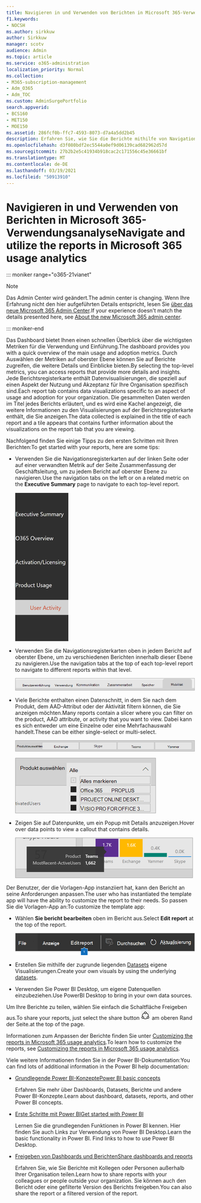 ```yaml
---
title: Navigieren in und Verwenden von Berichten in Microsoft 365-Verwendungsanalyse
f1.keywords:
- NOCSH
ms.author: sirkkuw
author: Sirkkuw
manager: scotv
audience: Admin
ms.topic: article
ms.service: o365-administration
localization_priority: Normal
ms.collection:
- M365-subscription-management
- Adm_O365
- Adm_TOC
ms.custom: AdminSurgePortfolio
search.appverid:
- BCS160
- MET150
- MOE150
ms.assetid: 286fcf0b-ffc7-4593-8073-d7a4a5dd2b45
description: Erfahren Sie, wie Sie die Berichte mithilfe von Navigationsregisterkarten und -filtern anzeigen.
ms.openlocfilehash: d3f080bdf2ec5544a0ef9d06139cad682962d57d
ms.sourcegitcommit: 27b2b2e5c41934b918cac2c171556c45e36661bf
ms.translationtype: MT
ms.contentlocale: de-DE
ms.lasthandoff: 03/19/2021
ms.locfileid: "50913910"
---
```

# <a name="navigate-and-utilize-the-reports-in-microsoft-365-usage-analytics"></a><span data-ttu-id="42b79-103">Navigieren in und Verwenden von Berichten in Microsoft 365-Verwendungsanalyse</span><span class="sxs-lookup"><span data-stu-id="42b79-103">Navigate and utilize the reports in Microsoft 365 usage analytics</span></span>

::: moniker range="o365-21vianet"

> [!NOTE]
> <span data-ttu-id="42b79-104">Das Admin Center wird geändert.</span><span class="sxs-lookup"><span data-stu-id="42b79-104">The admin center is changing.</span></span> <span data-ttu-id="42b79-105">Wenn Ihre Erfahrung nicht den hier aufgeführten Details entspricht, lesen Sie [über das neue Microsoft 365 Admin Center](../microsoft-365-admin-center-preview.md?preserve-view=true&view=o365-21vianet).</span><span class="sxs-lookup"><span data-stu-id="42b79-105">If your experience doesn't match the details presented here, see [About the new Microsoft 365 admin center](../microsoft-365-admin-center-preview.md?preserve-view=true&view=o365-21vianet).</span></span>

::: moniker-end

<span data-ttu-id="42b79-106">Das Dashboard bietet Ihnen einen schnellen Überblick über die wichtigsten Metriken für die Verwendung und Einführung.</span><span class="sxs-lookup"><span data-stu-id="42b79-106">The dashboard provides you with a quick overview of the main usage and adoption metrics.</span></span> <span data-ttu-id="42b79-107">Durch Auswählen der Metriken auf oberster Ebene können Sie auf Berichte zugreifen, die weitere Details und Einblicke bieten.</span><span class="sxs-lookup"><span data-stu-id="42b79-107">By selecting the top-level metrics, you can access reports that provide more details and insights.</span></span> <span data-ttu-id="42b79-108">Jede Berichtsregisterkarte enthält Datenvisualisierungen, die speziell auf einen Aspekt der Nutzung und Akzeptanz für Ihre Organisation spezifisch sind.</span><span class="sxs-lookup"><span data-stu-id="42b79-108">Each report tab contains data visualizations specific to an aspect of usage and adoption for your organization.</span></span> <span data-ttu-id="42b79-109">Die gesammelten Daten werden im Titel jedes Berichts erläutert, und es wird eine Kachel angezeigt, die weitere Informationen zu den Visualisierungen auf der Berichtsregisterkarte enthält, die Sie anzeigen.</span><span class="sxs-lookup"><span data-stu-id="42b79-109">The data collected is explained in the title of each report and a tile appears that contains further information about the visualizations on the report tab that you are viewing.</span></span>

<span data-ttu-id="42b79-110">Nachfolgend finden Sie einige Tipps zu den ersten Schritten mit Ihren Berichten:</span><span class="sxs-lookup"><span data-stu-id="42b79-110">To get started with your reports, here are some tips:</span></span>

- <span data-ttu-id="42b79-111">Verwenden Sie die Navigationsregisterkarten auf der linken  Seite oder auf einer verwandten Metrik auf der Seite Zusammenfassung der Geschäftsleitung, um zu jedem Bericht auf oberster Ebene zu navigieren.</span><span class="sxs-lookup"><span data-stu-id="42b79-111">Use the navigation tabs on the left or on a related metric on the **Executive Summary** page to navigate to each top-level report.</span></span>

    ![Zeigt die Navigationsregisterkarten auf der linken Seite an](../../media/navigate-usage-analytics1.png)

- <span data-ttu-id="42b79-113">Verwenden Sie die Navigationsregisterkarten oben in jedem Bericht auf oberster Ebene, um zu verschiedenen Berichten innerhalb dieser Ebene zu navigieren.</span><span class="sxs-lookup"><span data-stu-id="42b79-113">Use the navigation tabs at the top of each top-level report to navigate to different reports within that level.</span></span>

    ![Zeigt die Navigationsregisterkarten am Anfang jedes Berichts an.](../../media/navigate-usage-analytics2.png)

- <span data-ttu-id="42b79-115">Viele Berichte enthalten einen Datenschnitt, in dem Sie nach dem Produkt, dem AAD-Attribut oder der Aktivität filtern können, die Sie anzeigen möchten.</span><span class="sxs-lookup"><span data-stu-id="42b79-115">Many reports contain a slicer where you can filter on the product, AAD attribute, or activity that you want to view.</span></span> <span data-ttu-id="42b79-116">Dabei kann es sich entweder um eine Einzelne oder eine Mehrfachauswahl handelt.</span><span class="sxs-lookup"><span data-stu-id="42b79-116">These can be either single-select or multi-select.</span></span>

    ![Zeigt einen Datenschnitt an](../../media/navigate-usage-analytics3.png)

    ![Zeigt einen Datenschnitt an](../../media/navigate-usage-analytics4.png)


- <span data-ttu-id="42b79-119">Zeigen Sie auf Datenpunkte, um ein Popup mit Details anzuzeigen.</span><span class="sxs-lookup"><span data-stu-id="42b79-119">Hover over data points to view a callout that contains details.</span></span>

    ![Zeigt ein Hoverbeispiel an](../../media/navigate-usage-analytics6.png)

<span data-ttu-id="42b79-121">Der Benutzer, der die Vorlagen-App instanziiert hat, kann den Bericht an seine Anforderungen anpassen.</span><span class="sxs-lookup"><span data-stu-id="42b79-121">The user who has instantiated the template app will have the ability to customize the report to their needs.</span></span> <span data-ttu-id="42b79-122">So passen Sie die Vorlagen-App an:</span><span class="sxs-lookup"><span data-stu-id="42b79-122">To customize the template app:</span></span>

- <span data-ttu-id="42b79-123">Wählen **Sie bericht bearbeiten** oben im Bericht aus.</span><span class="sxs-lookup"><span data-stu-id="42b79-123">Select **Edit report** at the top of the report.</span></span>

    ![Zeigt den Bericht "Bearbeiten" an](../../media/navigate-usage-analytics7.png)


- <span data-ttu-id="42b79-125">Erstellen Sie mithilfe der zugrunde liegenden [Datasets](usage-analytics-data-model.md) eigene Visualisierungen.</span><span class="sxs-lookup"><span data-stu-id="42b79-125">Create your own visuals by using the underlying [datasets](usage-analytics-data-model.md).</span></span>

- <span data-ttu-id="42b79-126">Verwenden Sie Power BI Desktop, um eigene Datenquellen einzubeziehen.</span><span class="sxs-lookup"><span data-stu-id="42b79-126">Use PowerBI Desktop to bring in your own data sources.</span></span>

<span data-ttu-id="42b79-127">Um Ihre Berichte zu teilen, wählen Sie einfach die Schaltfläche Freigeben aus.</span><span class="sxs-lookup"><span data-stu-id="42b79-127">To share your reports, just select the share button</span></span> ![Power BI Share icon](../../media/dbb0569d-2013-4f9d-ab9d-d01b09631b92.png) <span data-ttu-id="42b79-129">am oberen Rand der Seite.</span><span class="sxs-lookup"><span data-stu-id="42b79-129">at the top of the page.</span></span>

<span data-ttu-id="42b79-130">Informationen zum Anpassen der Berichte finden Sie unter [Customizing the reports in Microsoft 365 usage analytics](customize-reports.md).</span><span class="sxs-lookup"><span data-stu-id="42b79-130">To learn how to customize the reports, see [Customizing the reports in Microsoft 365 usage analytics](customize-reports.md).</span></span>

<span data-ttu-id="42b79-131">Viele weitere Informationen finden Sie in der Power BI-Dokumentation:</span><span class="sxs-lookup"><span data-stu-id="42b79-131">You can find lots of additional information in the Power BI help documentation:</span></span>

- [<span data-ttu-id="42b79-132">Grundlegende Power BI-Konzepte</span><span class="sxs-lookup"><span data-stu-id="42b79-132">Power BI basic concepts</span></span>](/power-bi/service-basic-concepts)

    <span data-ttu-id="42b79-133">Erfahren Sie mehr über Dashboards, Datasets, Berichte und andere Power BI-Konzepte.</span><span class="sxs-lookup"><span data-stu-id="42b79-133">Learn about dashboard, datasets, reports, and other Power BI concepts.</span></span>

- [<span data-ttu-id="42b79-134">Erste Schritte mit Power BI</span><span class="sxs-lookup"><span data-stu-id="42b79-134">Get started with Power BI</span></span>](/power-bi/service-get-started?wt.mc_id=O365_Reports_PBI_contentpack)

    <span data-ttu-id="42b79-p105">Lernen Sie die grundlegenden Funktionen in Power BI kennen. Hier finden Sie auch Links zur Verwendung von Power BI Desktop.</span><span class="sxs-lookup"><span data-stu-id="42b79-p105">Learn the basic functionality in Power BI. Find links to how to use Power BI Desktop.</span></span>

- [<span data-ttu-id="42b79-137">Freigeben von Dashboards und Berichten</span><span class="sxs-lookup"><span data-stu-id="42b79-137">Share dashboards and reports</span></span>](/power-bi/service-share-dashboards)

    <span data-ttu-id="42b79-138">Erfahren Sie, wie Sie Berichte mit Kollegen oder Personen außerhalb Ihrer Organisation teilen.</span><span class="sxs-lookup"><span data-stu-id="42b79-138">Learn how to share reports with your colleagues or people outside your organization.</span></span> <span data-ttu-id="42b79-139">Sie können auch den Bericht oder eine gefilterte Version des Berichts freigeben.</span><span class="sxs-lookup"><span data-stu-id="42b79-139">You can also share the report or a filtered version of the report.</span></span>